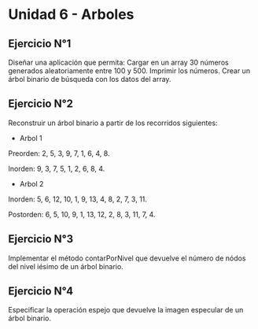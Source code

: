 # Unidad 6 - Arboles

## Ejercicio N°1

Diseñar una aplicación que permita: Cargar en un array 30 números generados
aleatoriamente entre 100 y 500. Imprimir los números. Crear un árbol binario
de búsqueda con los datos del array.

## Ejercicio N°2

Reconstruir un árbol binario a partir de los recorridos siguientes:

* Arbol 1

Preorden: 2, 5, 3, 9, 7, 1, 6, 4, 8.

Inorden: 9, 3, 7, 5, 1, 2, 6, 8, 4.

* Arbol 2

Inorden: 5, 6, 12, 10, 1, 9, 13, 4, 8, 2, 7, 3, 11.

Postorden: 6, 5, 10, 9, 1, 13, 12, 2, 8, 3, 11, 7, 4.


## Ejercicio N°3

Implementar el método contarPorNivel que devuelve el número de nódos del
nivel iésimo de un árbol binario.

## Ejercicio N°4

Especificar la operación espejo que devuelve la imagen especular de un árbol
binario.
